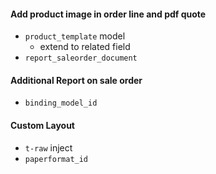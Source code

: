 #### Add product image in order line and pdf quote
- `product_template` model
	- extend to related field
- `report_saleorder_document`


#### Additional Report on sale order
- `binding_model_id`

#### Custom Layout
- `t-raw` inject
- `paperformat_id`